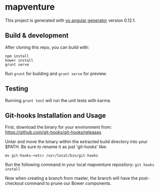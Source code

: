 # mapventure

This project is generated with [yo angular generator](https://github.com/yeoman/generator-angular)
version 0.12.1.

## Build & development

After cloning this repo, you can build with:

```
npm install
bower install
grunt serve
```

Run `grunt` for building and `grunt serve` for preview.

## Testing

Running `grunt test` will run the unit tests with karma.

## Git-hooks Installation and Usage

First, download the binary for your environment from: https://github.com/git-hooks/git-hooks/releases

Untar and move the binary within the extracted build directory into your $PATH. Be sure to rename it as just 'git-hooks' like:

`mv git-hooks-<etc> /usr/local/bin/git-hooks`

Run the following command in your local  mapventure repository: `git hooks install`

Now when creating a branch from master, the branch will have the post-checkout command to prune our Bower components.
